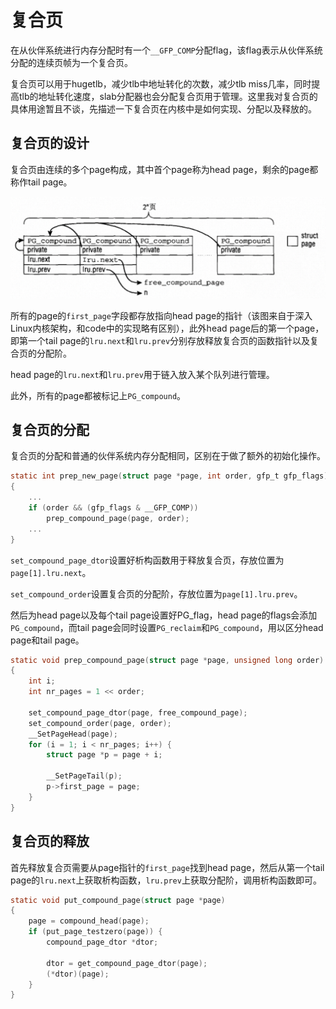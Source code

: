 # 复合页

在从伙伴系统进行内存分配时有一个`__GFP_COMP`分配flag，该flag表示从伙伴系统分配的连续页帧为一个复合页。

复合页可以用于hugetlb，减少tlb中地址转化的次数，减少tlb miss几率，同时提高tlb的地址转化速度，slab分配器也会分配复合页用于管理。这里我对复合页的具体用途暂且不谈，先描述一下复合页在内核中是如何实现、分配以及释放的。

## 复合页的设计

复合页由连续的多个page构成，其中首个page称为head page，剩余的page都称作tail page。

![复合页](../imgs/compound.png)

所有的page的`first_page`字段都存放指向head page的指针（该图来自于深入Linux内核架构，和code中的实现略有区别），此外head page后的第一个page，即第一个tail page的`lru.next`和`lru.prev`分别存放释放复合页的函数指针以及复合页的分配阶。

head page的`lru.next`和`lru.prev`用于链入放入某个队列进行管理。

此外，所有的page都被标记上`PG_compound`。

## 复合页的分配

复合页的分配和普通的伙伴系统内存分配相同，区别在于做了额外的初始化操作。

```c
static int prep_new_page(struct page *page, int order, gfp_t gfp_flags)
{
    ...
    if (order && (gfp_flags & __GFP_COMP))
        prep_compound_page(page, order);
    ...
}
```

`set_compound_page_dtor`设置好析构函数用于释放复合页，存放位置为`page[1].lru.next`。

`set_compound_order`设置复合页的分配阶，存放位置为`page[1].lru.prev`。

然后为head page以及每个tail page设置好PG_flag，head page的flags会添加`PG_compound`，而tail page会同时设置`PG_reclaim`和`PG_compound`，用以区分head page和tail page。

```c
static void prep_compound_page(struct page *page, unsigned long order)
{
    int i;
    int nr_pages = 1 << order;

    set_compound_page_dtor(page, free_compound_page);
    set_compound_order(page, order);
    __SetPageHead(page);
    for (i = 1; i < nr_pages; i++) {
        struct page *p = page + i;

        __SetPageTail(p);
        p->first_page = page;
    }
}
```

## 复合页的释放

首先释放复合页需要从page指针的`first_page`找到head page，然后从第一个tail page的`lru.next`上获取析构函数，`lru.prev`上获取分配阶，调用析构函数即可。

```c
static void put_compound_page(struct page *page)
{
    page = compound_head(page);
    if (put_page_testzero(page)) {
        compound_page_dtor *dtor;

        dtor = get_compound_page_dtor(page);
        (*dtor)(page);
    }
}
```
